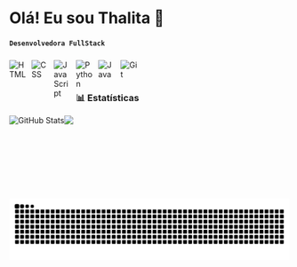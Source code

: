 # Olá! Eu sou Thalita 🌷

**`Desenvolvedora FullStack`**

###
<img 
    align="left" 
    alt="HTML"
    title="HTML" 
    width="30px" 
    style="padding-right: 10px;" 
    src="https://cdn.jsdelivr.net/gh/devicons/devicon@latest/icons/html5/html5-original.svg" 
/>
<img 
    align="left" 
    alt="CSS" 
    title="CSS"
    width="30px" 
    style="padding-right: 10px;" 
    src="https://cdn.jsdelivr.net/gh/devicons/devicon@latest/icons/css3/css3-original.svg" 
/>
<img 
    align="left" 
    alt="JavaScript" 
    title="JavaScript"
    width="30px" 
    style="padding-right: 10px;" 
    src="https://cdn.jsdelivr.net/gh/devicons/devicon@latest/icons/javascript/javascript-original.svg" 
/>

<img 
    align="left" 
    alt="Python" 
    title="Python"
    width="30px" 
    style="padding-right: 10px;" 
    src="https://cdn.jsdelivr.net/gh/devicons/devicon@latest/icons/python/python-original.svg" 
/>

<img 
    align="left" 
    alt="Java" 
    title="Java"
    width="30px" 
    style="padding-right: 10px;" 
    src="https://cdn.jsdelivr.net/gh/devicons/devicon@latest/icons/java/java-original.svg" 
/>

<img 
    align="left" 
    alt="Git" 
    title="Git"
    width="30px" 
    style="padding-right: 10px;" 
    src="https://cdn.jsdelivr.net/gh/devicons/devicon@latest/icons/git/git-original.svg"  
/>

   

<br/>
<br/>

### 📊 Estatísticas
<p>
<img
align="left" 
alt="GitHub Stats" 
height="150" 
src="https://github-readme-stats.vercel.app/api?username=thalitadv&show_icons=tru&theme=dracula"
/>
</p>

<p>
<img
height="150" 
src="https://cdn.discordapp.com/attachments/696171494060851240/1362236989952364694/cc009bee-09e8-478a-9867-ff7da4600d19.png?ex=6801a98f&is=6800580f&hm=c50f99d39714cfb132cdd4439e0bf51d85cd88cd5189474a183e0abaca537489&"/>
</p>

<img src="https://raw.githubusercontent.com/thalitadv/thalitadv/output/snake.svg" alt="Snake animation" />

###



